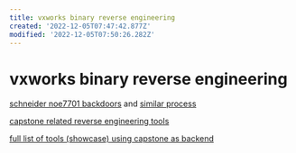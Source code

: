 ```yaml
---
title: vxworks binary reverse engineering
created: '2022-12-05T07:47:42.877Z'
modified: '2022-12-05T07:50:26.282Z'
---
```


# vxworks binary reverse engineering

[schneider noe7701 backdoors](http://kabeor.cn/%E6%96%BD%E8%80%90%E5%BE%B7NOE77101%E4%BB%A5%E5%A4%AA%E7%BD%91%E6%A8%A1%E5%9D%97%E5%9B%BA%E4%BB%B6%E9%80%86%E5%90%91%E5%8F%8A%E5%90%8E%E9%97%A8%E6%8C%96%E6%8E%98/#%E9%87%8D%E6%9E%84%E7%AC%A6%E5%8F%B7%E8%A1%A8) and [similar process](https://myfzy.top/2019/10/29/%E6%8E%A7%E5%88%B6%E5%99%A8%E5%9B%BA%E4%BB%B6%E9%80%86%E5%90%91%E5%88%86%E6%9E%90%E5%AE%9E%E8%B7%B5/)

[capstone related reverse engineering tools](https://awesomeopensource.com/projects/capstone/reverse-engineering)

[full list of tools (showcase) using capstone as backend](https://www.capstone-engine.org/showcase.html)


